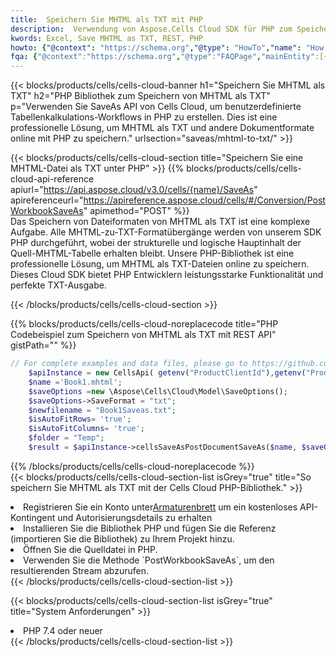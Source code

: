 ```yaml
---
title:  Speichern Sie MHTML als TXT mit PHP
description:  Verwendung von Aspose.Cells Cloud SDK für PHP zum Speichern von MHTML-Formatdateien als TXT-Formatdateien.
kwords: Excel, Save MHTML as TXT, REST, PHP
howto: {"@context": "https://schema.org","@type": "HowTo","name": "How to save MHTML as TXT using the Cells Cloud PHP library.","description": "How to save MHTML as TXT using the Cells Cloud PHP library.","image": {"@type": "ImageObject"},"url": "/php/saveas/mhtml-to-txt/","step": [{ "@type": "HowToStep","name": "How to save MHTML as TXT using the Cells Cloud PHP library. step 1", "image": {"@type": "ImageObject",},"url": "/php/saveas/mhtml-to-txt/","text": "Register an account at <a href='https://dashboard.aspose.cloud/'>Dashboard</a> to get free API quota & authorization details",},{ "@type": "HowToStep","name": "How to save MHTML as TXT using the Cells Cloud PHP library. step 1", "image": {"@type": "ImageObject",},"url": "/php/saveas/mhtml-to-txt/","text": "Install PHP library and add the reference (import the library) to your project.",},{ "@type": "HowToStep","name": "How to save MHTML as TXT using the Cells Cloud PHP library. step 1", "image": {"@type": "ImageObject",},"url": "/php/saveas/mhtml-to-txt/","text": "Open the source file in PHP.",},{ "@type": "HowToStep","name": "How to save MHTML as TXT using the Cells Cloud PHP library. step 1", "image": {"@type": "ImageObject",},"url": "/php/saveas/mhtml-to-txt/","text": "Use the `PostWorkbookSaveAs` method to retrieve the resulting stream.",}, ],"supply": {"@type": "HowToSupply","name": "document"},"tool": [{"@type": "HowToTool","name": "phpstorm, Visual Studio Code, Eclipse"},{"@type": "HowToTool","name": "Aspose Cells"}],"totalTime": "PT6M"}
fqa: {"@context":"https://schema.org","@type":"FAQPage","mainEntity":[{"@type":"Question","name":"Why save file as other formats file in C# using REST API?","acceptedAnswer":{"@type":"Answer","text":"Documents are encoded in many ways, and some files may be incompatible with the software you use. To open and read such files, just save them as appropriate file formats.<br/><ol><li>Install .NET SDK and add the reference (import the library) to your project.</li><li>Open the source file in C# using REST API.</li><li>Call the PostWorkbookSaveAsRequest() method, passing an output filename with required extension.</li><li>Get the result of save as a separate file.</li></ol>"}},{"@type":"Question","name":"What file formats can I save as with your C# library?","acceptedAnswer":{"@type":"Answer","text":"We support a variety of file formats for conversion using .NET library, including XLSX, Excel, xls , PDF, CSV, HTML, Markdown, XML, PNG, JPG, TIFF, Json, TXT and many more."}},{"@type":"Question","name":"What is the maximum allowed file size for conversion using this .NET library?","acceptedAnswer":{"@type":"Answer","text":"There are no file size limits for format conversions using .NET library."}}]}
---
```

{{< blocks/products/cells/cells-cloud-banner h1="Speichern Sie MHTML als TXT" h2="PHP Bibliothek zum Speichern von MHTML als TXT" p="Verwenden Sie SaveAs API von Cells Cloud, um benutzerdefinierte Tabellenkalkulations-Workflows in PHP zu erstellen. Dies ist eine professionelle Lösung, um MHTML als TXT und andere Dokumentformate online mit PHP zu speichern." urlsection="saveas/mhtml-to-txt/" >}}

{{< blocks/products/cells/cells-cloud-section title="Speichern Sie eine MHTML-Datei als TXT unter PHP" >}}
{{% blocks/products/cells/cells-cloud-api-reference apiurl="https://api.aspose.cloud/v3.0/cells/{name}/SaveAs" apireferenceurl="https://apireference.aspose.cloud/cells/#/Conversion/PostWorkbookSaveAs" apimethod="POST" %}}
<br/>
Das Speichern von Dateiformaten von MHTML als TXT ist eine komplexe Aufgabe. Alle MHTML-zu-TXT-Formatübergänge werden von unserem SDK PHP durchgeführt, wobei der strukturelle und logische Hauptinhalt der Quell-MHTML-Tabelle erhalten bleibt. Unsere PHP-Bibliothek ist eine professionelle Lösung, um MHTML als TXT-Dateien online zu speichern. Dieses Cloud SDK bietet PHP Entwicklern leistungsstarke Funktionalität und perfekte TXT-Ausgabe.

{{< /blocks/products/cells/cells-cloud-section >}}

{{% blocks/products/cells/cells-cloud-noreplacecode title="PHP Codebeispiel zum Speichern von MHTML als TXT mit REST API" gistPath="" %}}
  
```php
// For complete examples and data files, please go to https://github.com/aspose-cells-cloud/aspose-cells-cloud-php/
    $apiInstance = new CellsApi( getenv("ProductClientId"),getenv("ProductClientSecret") );
    $name ='Book1.mhtml';
    $saveOptions =new \Aspose\Cells\Cloud\Model\SaveOptions();
    $saveOptions->SaveFormat = "txt";
    $newfilename = "Book1Saveas.txt";
    $isAutoFitRows= 'true';
    $isAutoFitColumns= 'true';
    $folder = "Temp";
    $result = $apiInstance->cellsSaveAsPostDocumentSaveAs($name, $saveOptions, $newfilename,$isAutoFitRows, $isAutoFitColumns, $folder);
```
  
{{% /blocks/products/cells/cells-cloud-noreplacecode %}}
<br/>
{{< blocks/products/cells/cells-cloud-section-list isGrey="true" title="So speichern Sie MHTML als TXT mit der Cells Cloud PHP-Bibliothek." >}}
<li> Registrieren Sie ein Konto unter<a href="https://dashboard.aspose.cloud/">Armaturenbrett</a> um ein kostenloses API-Kontingent und Autorisierungsdetails zu erhalten</li>
<li>Installieren Sie die Bibliothek PHP und fügen Sie die Referenz (importieren Sie die Bibliothek) zu Ihrem Projekt hinzu.</li>
<li>Öffnen Sie die Quelldatei in PHP.</li>
<li>Verwenden Sie die Methode `PostWorkbookSaveAs`, um den resultierenden Stream abzurufen.</li>
{{< /blocks/products/cells/cells-cloud-section-list >}}

{{< blocks/products/cells/cells-cloud-section-list isGrey="true" title="System Anforderungen" >}}
<li>PHP 7.4 oder neuer</li>
{{< /blocks/products/cells/cells-cloud-section-list >}}
